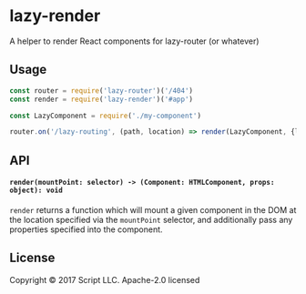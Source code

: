# lazy-render

A helper to render React components for lazy-router (or whatever)

## Usage

```js
const router = require('lazy-router')('/404')
const render = require('lazy-render')('#app')

const LazyComponent = require('./my-component')

router.on('/lazy-routing', (path, location) => render(LazyComponent, {location}))
```

## API

#### `render(mountPoint: selector) -> (Component: HTMLComponent, props: object): void`
`render` returns a function which will mount a given component in the DOM at the
location specified via the `mountPoint` selector, and additionally pass any
properties specified into the component.

## License
Copyright © 2017 Script LLC. Apache-2.0 licensed
